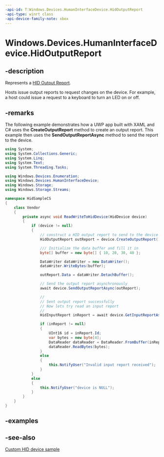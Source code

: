 ```yaml
---
-api-id: T:Windows.Devices.HumanInterfaceDevice.HidOutputReport
-api-type: winrt class
-api-device-family-note: xbox
---
```


<!-- Class syntax.
public class HidOutputReport : Windows.Devices.HumanInterfaceDevice.IHidOutputReport
-->

# Windows.Devices.HumanInterfaceDevice.HidOutputReport

## -description

Represents a [HID Output Report](https://docs.microsoft.com/en-us/windows-hardware/drivers/hid/introduction-to-hid-concepts#reports).

Hosts issue output reports to request changes on the device. For example, a host could issue a request to a keyboard to turn an LED on or off.

## -remarks

The following example demonstrates how a UWP app built with XAML and C# uses the **CreateOutputReport** method to create an output report. This example then uses the **SendOutputReportAsync** method to send the report to the device.

```csharp
using System;
using System.Collections.Generic;
using System.Linq;
using System.Text;
using System.Threading.Tasks;

using Windows.Devices.Enumeration;
using Windows.Devices.HumanInterfaceDevice;
using Windows.Storage;
using Windows.Storage.Streams;

namespace HidSampleCS
{
    class Vendor
    {
        private async void ReadWriteToHidDevice(HidDevice device)
        {
            if (device != null)
            {
                // construct a HID output report to send to the device
                HidOutputReport outReport = device.CreateOutputReport();

                /// Initialize the data buffer and fill it in
                byte[] buffer = new byte[] { 10, 20, 30, 40 };

                DataWriter dataWriter = new DataWriter();
                dataWriter.WriteBytes(buffer);

                outReport.Data = dataWriter.DetachBuffer();

                // Send the output report asynchronously
                await device.SendOutputReportAsync(outReport);

                //
                // Sent output report successfully 
                // Now lets try read an input report 
                //
                HidInputReport inReport = await device.GetInputReportAsync();

                if (inReport != null)
                {
                    UInt16 id = inReport.Id;
                    var bytes = new byte[4];
                    DataReader dataReader = DataReader.FromBuffer(inReport.Data);
                    dataReader.ReadBytes(bytes);
                }
                else
                {
                    this.NotifyUser("Invalid input report received");
                }
            }
            else
            {
                this.NotifyUser("device is NULL");
            }
        }
    }
}


```



## -examples

## -see-also

[Custom HID device sample](https://github.com/Microsoft/Windows-universal-samples/tree/6370138b150ca8a34ff86de376ab6408c5587f5d/Samples/CustomHidDeviceAccess)
